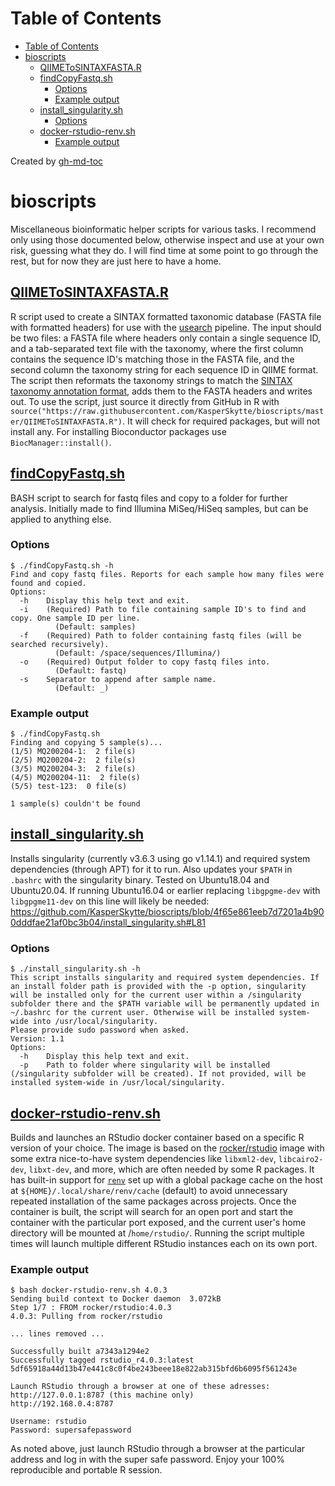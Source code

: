 Table of Contents
=================

   * [Table of Contents](#table-of-contents)
   * [bioscripts](#bioscripts)
      * [<a href="https://github.com/KasperSkytte/bioscripts/blob/main/QIIMEToSINTAXFASTA.R">QIIMEToSINTAXFASTA.R</a>](#qiimetosintaxfastar)
      * [<a href="https://github.com/KasperSkytte/bioscripts/blob/main/findCopyFastq.sh">findCopyFastq.sh</a>](#findcopyfastqsh)
         * [Options](#options)
         * [Example output](#example-output)
      * [<a href="https://github.com/KasperSkytte/bioscripts/blob/main/install_singularity.sh">install_singularity.sh</a>](#install_singularitysh)
         * [Options](#options-1)
      * [<a href="https://github.com/KasperSkytte/bioscripts/blob/main/docker-rstudio-renv.sh">docker-rstudio-renv.sh</a>](#docker-rstudio-renvsh)
         * [Example output](#example-output-1)

Created by [gh-md-toc](https://github.com/ekalinin/github-markdown-toc)

# bioscripts
Miscellaneous bioinformatic helper scripts for various tasks. I recommend only using those documented below, otherwise inspect and use at your own risk, guessing what they do. I will find time at some point to go through the rest, but for now they are just here to have a home.

## [QIIMEToSINTAXFASTA.R](https://github.com/KasperSkytte/bioscripts/blob/main/QIIMEToSINTAXFASTA.R)
R script used to create a SINTAX formatted taxonomic database (FASTA file with formatted headers) for use with the [usearch](https://drive5.com/usearch/) pipeline. The input should be two files: a FASTA file where headers only contain a single sequence ID, and a tab-separated text file with the taxonomy, where the first column contains the sequence ID's matching those in the FASTA file, and the second column the taxonomy string for each sequence ID in QIIME format. The script then reformats the taxonomy strings to match the [SINTAX taxonomy annotation format](http://drive5.com/usearch/manual/tax_annot.html), adds them to the FASTA headers and writes out. To use the script, just source it directly from GitHub in R with `source("https://raw.githubusercontent.com/KasperSkytte/bioscripts/master/QIIMEToSINTAXFASTA.R")`. It will check for required packages, but will not install any. For installing Bioconductor packages use `BiocManager::install()`.

## [findCopyFastq.sh](https://github.com/KasperSkytte/bioscripts/blob/main/findCopyFastq.sh)
BASH script to search for fastq files and copy to a folder for further analysis. Initially made to find Illumina MiSeq/HiSeq samples, but can be applied to anything else. 

### Options
```
$ ./findCopyFastq.sh -h
Find and copy fastq files. Reports for each sample how many files were found and copied.
Options:
  -h    Display this help text and exit.
  -i    (Required) Path to file containing sample ID's to find and copy. One sample ID per line. 
          (Default: samples)
  -f    (Required) Path to folder containing fastq files (will be searched recursively). 
          (Default: /space/sequences/Illumina/)
  -o    (Required) Output folder to copy fastq files into. 
          (Default: fastq)
  -s    Separator to append after sample name. 
          (Default: _)
```

### Example output
```
$ ./findCopyFastq.sh
Finding and copying 5 sample(s)...
(1/5) MQ200204-1:  2 file(s)
(2/5) MQ200204-2:  2 file(s)
(3/5) MQ200204-3:  2 file(s)
(4/5) MQ200204-11:  2 file(s)
(5/5) test-123:  0 file(s)

1 sample(s) couldn't be found
```

## [install_singularity.sh](https://github.com/KasperSkytte/bioscripts/blob/main/install_singularity.sh)
Installs singularity (currently v3.6.3 using go v1.14.1) and required system dependencies (through APT) for it to run. Also updates your `$PATH` in `.bashrc` with the singularity binary. Tested on Ubuntu18.04 and Ubuntu20.04. If running Ubuntu16.04 or earlier replacing `libgpgme-dev` with `libgpgme11-dev` on this line will likely be needed:
https://github.com/KasperSkytte/bioscripts/blob/4f65e861eeb7d7201a4b900dddfae21af0bc3b04/install_singularity.sh#L81

### Options
```
$ ./install_singularity.sh -h
This script installs singularity and required system dependencies. If an install folder path is provided with the -p option, singularity will be installed only for the current user within a /singularity subfolder there and the $PATH variable will be permanently updated in ~/.bashrc for the current user. Otherwise will be installed system-wide into /usr/local/singularity.
Please provide sudo password when asked.
Version: 1.1
Options:
  -h    Display this help text and exit.
  -p    Path to folder where singularity will be installed (/singularity subfolder will be created). If not provided, will be installed system-wide in /usr/local/singularity.
```

## [docker-rstudio-renv.sh](https://github.com/KasperSkytte/bioscripts/blob/main/docker-rstudio-renv.sh)
Builds and launches an RStudio docker container based on a specific R version of your choice. The image is based on the [rocker/rstudio](https://hub.docker.com/r/rocker/rstudio) image with some extra nice-to-have system dependencies like `libxml2-dev`, `libcairo2-dev`, `libxt-dev`, and more, which are often needed by some R packages. It has built-in support for [`renv`](https://rstudio.github.io/renv/) set up with a global package cache on the host at `${HOME}/.local/share/renv/cache` (default) to avoid unnecessary repeated installation of the same packages across projects. Once the container is built, the script will search for an open port and start the container with the particular port exposed, and the current user's home directory will be mounted at /`home/rstudio/`. Running the script multiple times will launch multiple different RStudio instances each on its own port.

### Example output
```
$ bash docker-rstudio-renv.sh 4.0.3
Sending build context to Docker daemon  3.072kB
Step 1/7 : FROM rocker/rstudio:4.0.3
4.0.3: Pulling from rocker/rstudio

... lines removed ...

Successfully built a7343a1294e2
Successfully tagged rstudio_r4.0.3:latest
5df65918a44d13b47e441c8c0f4be243beee18e822ab315bfd6b6095f561243e

Launch RStudio through a browser at one of these adresses:
http://127.0.0.1:8787 (this machine only)
http://192.168.0.4:8787

Username: rstudio
Password: supersafepassword
```

As noted above, just launch RStudio through a browser at the particular address and log in with the super safe password. Enjoy your 100% reproducible and portable R session.